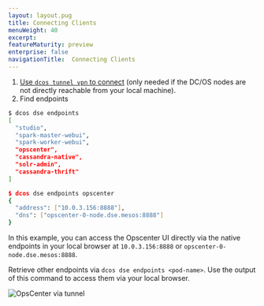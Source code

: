 ```yaml
---
layout: layout.pug
title: Connecting Clients
menuWeight: 40
excerpt:
featureMaturity: preview
enterprise: false
navigationTitle:  Connecting Clients
---
```


1. [Use `dcos tunnel vpn` to connect](https://docs.mesosphere.com/docs/1.8/administration/access-node/tunnel/) (only needed if the DC/OS nodes are not directly reachable from your local machine).
1. Find endpoints
```bash
$ dcos dse endpoints
[
  "studio",
  "spark-master-webui",
  "spark-worker-webui",
  "opscenter",
  "cassandra-native",
  "solr-admin",
  "cassandra-thrift"
]

$ dcos dse endpoints opscenter
{
  "address": ["10.0.3.156:8888"],
  "dns": ["opscenter-0-node.dse.mesos:8888"]
}
```

In this example, you can access the Opscenter UI directly via the native endpoints in your local browser at `10.0.3.156:8888` or `opscenter-0-node.dse.mesos:8888`.

Retrieve other endpoints via `dcos dse endpoints <pod-name>`. Use the output of this command to access them via your local browser.

![OpsCenter via tunnel](/img/screenshot.jpg?raw=true "OpsCenter")
